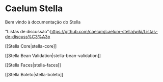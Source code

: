 # Caelum Stella

Bem vindo à documentação do Stella

"Listas de discussão":https://github.com/caelum/caelum-stella/wiki/Listas-de-discuss%C3%A3o

[[Stella Core|stella-core]]

[[Stella Bean Validation|stella-bean-validation]]

[[Stella Faces|stella-faces]]

[[Stella Boleto|stella-boleto]]
